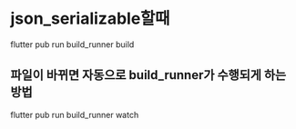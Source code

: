 # json_serializable할때
flutter pub run build_runner build
## 파일이 바뀌면 자동으로 build_runner가 수행되게 하는 방법
flutter pub run build_runner watch
